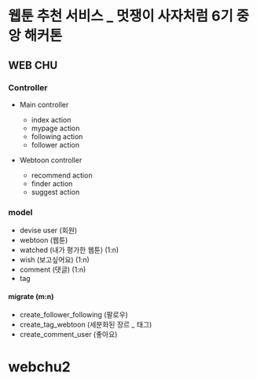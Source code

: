 # 웹툰 추천 서비스 _ 멋쟁이 사자처럼 6기 중앙 해커톤
## WEB CHU

### Controller
* Main controller
    * index action
    * mypage action
    * following action
    * follower action
    
* Webtoon controller
    * recommend action
    * finder action
    * suggest action
     
### model
* devise user (회원)
* webtoon (웹툰)
* watched (내가 평가한 웹툰) (1:n)
* wish (보고싶어요) (1:n)
* comment (댓글) (1:n)
* tag
#### migrate (m:n)
* create_follower_following (팔로우)
* create_tag_webtoon (세분화된 장르 _ 태그)
* create_comment_user (좋아요)
# webchu2
